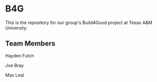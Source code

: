 # B4G

This is the repository for our group's Build4Good project at Texas A&M University.

## Team Members

Hayden Futch

Joe Bray

Max Leal


